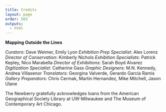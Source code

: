 ```yaml
---
title: Credits
layout: page
order: 503
outputs:
  - html
---
```


**Mapping Outside the Lines** 

*Curators*: Dave Weimer, Emily Lyon 
*Exhibition Prep Specialist*: Alex Lorenz 
*Director of Conservation*: Kimberly Nichols 
*Exhibition Specialists*: Patrick Kepley, Nico Marabella 
*Director of Exhibitions*: Sarah Boyd Alvarez 
*Digitization Specialist*: Catherine Gass 
*Graphic Designers*: M.N. Kennedy, Andrea Villasenor 
*Translators*: Georgina Valverde, Gerardo García Ramis 
*Gallery Preparators*: Chris Cermak, Martin Hernandez, Mike Mitchell, Jason Ulane 


The Newberry gratefully acknowledges loans from the American Geographical Society Library at UW-Milwaukee and The Museum of Contemporary Art Chicago.




